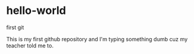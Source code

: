 # hello-world
first git

This is my first github repository and I'm typing something dumb cuz my teacher told me to.